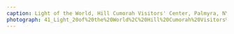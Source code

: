 ```yaml
---
caption: Light of the World, Hill Cumorah Visitors' Center, Palmyra, NY, 2019
photograph: 41_Light_20of%20the%20World%2C%20Hill%20Cumorah%20Visitors%27%20Center%2C%20Palmyra%2C%20NY%2C%202019.jpg
---
```

